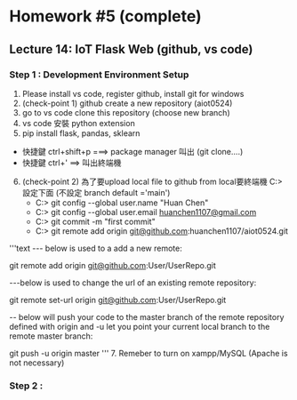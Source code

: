 # Homework #5 (complete)

## Lecture 14: IoT Flask Web (github, vs code)

### Step 1 : Development Environment Setup
1. Please install vs code, register github, install git for windows
2. (check-point 1) github create a new repository (aiot0524)
3. go to vs code clone this repository (choose new branch) 
4. vs code 安裝 python extension 
5. pip install flask, pandas, sklearn 
  * 快捷鍵 ctrl+shift+p ===> package manager 叫出 (git clone....)
  * 快捷鍵 ctrl+' ==> 叫出終端機 
6. (check-point 2) 為了要upload local file to github from local要終端機 C:> 設定下面 (不設定 branch default ='main')
   * C:> git config --global user.name "Huan Chen"
   * C:> git config --global user.email huanchen1107@gmail.com
   * C:> git commit -m "first commit"
   * C:> git remote add origin git@github.com:huanchen1107/aiot0524.git

'''text
  --- below is used to a add a new remote:

  git remote add origin git@github.com:User/UserRepo.git
  
  ---below is used to change the url of an existing remote repository:

  git remote set-url origin git@github.com:User/UserRepo.git
  
  -- below will push your code to the master branch of the remote repository defined with origin and -u let you point your current local branch to the remote master branch:

  git push -u origin master
'''
7. Remeber to turn on xampp/MySQL (Apache is not necessary)

### Step 2 :



